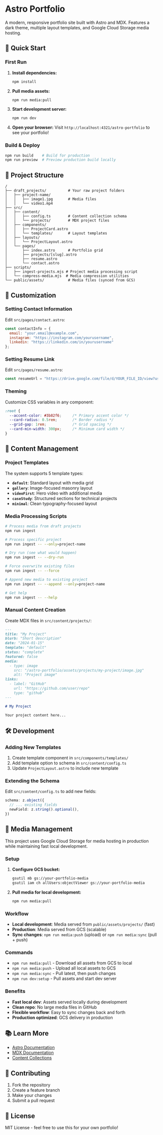# Astro Portfolio

A modern, responsive portfolio site built with Astro and MDX. Features a dark theme, multiple layout templates, and Google Cloud Storage media hosting.

## 🚀 Quick Start

### First Run

1. **Install dependencies:**
   ```bash
   npm install
   ```

2. **Pull media assets:**
   ```bash
   npm run media:pull
   ```

3. **Start development server:**
   ```bash
   npm run dev
   ```

4. **Open your browser:**
   Visit `http://localhost:4321/astro-portfolio` to see your portfolio!

### Build & Deploy

```bash
npm run build    # Build for production
npm run preview  # Preview production build locally
```

## 📁 Project Structure

```
/
├── draft_projects/          # Your raw project folders
│   ├── project-name/
│   │   ├── image1.jpg       # Media files
│   │   └── video1.mp4
├── src/
│   ├── content/
│   │   ├── config.ts        # Content collection schema
│   │   └── projects/        # MDX project files
│   ├── components/
│   │   ├── ProjectCard.astro
│   │   └── templates/       # Layout templates
│   ├── layouts/
│   │   └── ProjectLayout.astro
│   └── pages/
│       ├── index.astro      # Portfolio grid
│       ├── projects/[slug].astro
│       ├── resume.astro
│       └── contact.astro
├── scripts/
│   ├── ingest-projects.mjs # Project media processing script
│   └── compress-media.mjs  # Media compression utilities
└── public/assets/           # Media files (synced from GCS)
```

## 🎨 Customization

### Setting Contact Information

Edit `src/pages/contact.astro`:
```javascript
const contactInfo = {
  email: "your.email@example.com",
  instagram: "https://instagram.com/yourusername",
  linkedin: "https://linkedin.com/in/yourusername"
};
```

### Setting Resume Link

Edit `src/pages/resume.astro`:
```javascript
const resumeUrl = "https://drive.google.com/file/d/YOUR_FILE_ID/view?usp=sharing";
```

### Theming

Customize CSS variables in any component:
```css
:root {
  --accent-color: #3b82f6;     /* Primary accent color */
  --card-radius: 0.5rem;       /* Border radius */
  --grid-gap: 1rem;            /* Grid spacing */
  --card-min-width: 300px;     /* Minimum card width */
}
```

## 📝 Content Management

### Project Templates

The system supports 5 template types:

- **`default`**: Standard layout with media grid
- **`gallery`**: Image-focused masonry layout
- **`videoFirst`**: Hero video with additional media
- **`caseStudy`**: Structured sections for technical projects
- **`minimal`**: Clean typography-focused layout

### Media Processing Scripts

```bash
# Process media from draft projects
npm run ingest

# Process specific project
npm run ingest -- --only=project-name

# Dry run (see what would happen)
npm run ingest -- --dry-run

# Force overwrite existing files
npm run ingest -- --force

# Append new media to existing project
npm run ingest -- --append --only=project-name

# Get help
npm run ingest -- --help
```

### Manual Content Creation

Create MDX files in `src/content/projects/`:

```markdown
---
title: "My Project"
blurb: "Short description"
date: "2024-01-15"
template: "default"
status: "complete"
featured: false
media:
  - type: image
    src: "/astro-portfolio/assets/projects/my-project/image.jpg"
    alt: "Project image"
links:
  - label: "GitHub"
    url: "https://github.com/user/repo"
    type: "github"
---

# My Project

Your project content here...
```

## 🛠 Development

### Adding New Templates

1. Create template component in `src/components/templates/`
2. Add template option to schema in `src/content/config.ts`
3. Update `ProjectLayout.astro` to include new template

### Extending the Schema

Edit `src/content/config.ts` to add new fields:

```typescript
schema: z.object({
  // ... existing fields
  newField: z.string().optional(),
})
```

## 📸 Media Management

This project uses Google Cloud Storage for media hosting in production while maintaining fast local development.

### Setup
1. **Configure GCS bucket:**
   ```bash
   gsutil mb gs://your-portfolio-media
   gsutil iam ch allUsers:objectViewer gs://your-portfolio-media
   ```

2. **Pull media for local development:**
   ```bash
   npm run media:pull
   ```

### Workflow
- **Local development**: Media served from `public/assets/projects/` (fast)
- **Production**: Media served from GCS (scalable)
- **Sync changes**: `npm run media:push` (upload) or `npm run media:sync` (pull + push)

### Commands
- `npm run media:pull` - Download all assets from GCS to local
- `npm run media:push` - Upload all local assets to GCS  
- `npm run media:sync` - Pull latest, then push changes
- `npm run dev:setup` - Pull assets and start dev server

### Benefits
- **Fast local dev**: Assets served locally during development
- **Clean repo**: No large media files in GitHub
- **Flexible workflow**: Easy to sync changes back and forth
- **Production optimized**: GCS delivery in production

## 📚 Learn More

- [Astro Documentation](https://docs.astro.build)
- [MDX Documentation](https://mdxjs.com)
- [Content Collections](https://docs.astro.build/en/guides/content-collections/)

## 🤝 Contributing

1. Fork the repository
2. Create a feature branch
3. Make your changes
4. Submit a pull request

## 📄 License

MIT License - feel free to use this for your own portfolio!